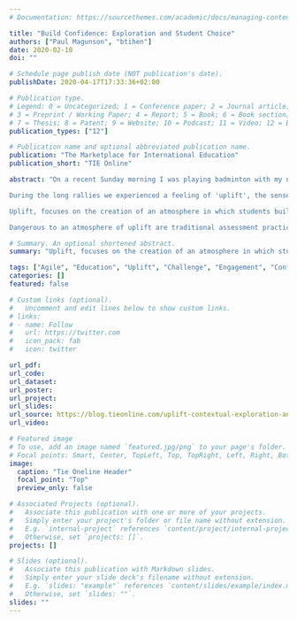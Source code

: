 ```yaml
---
# Documentation: https://sourcethemes.com/academic/docs/managing-content/

title: "Build Confidence: Exploration and Student Choice"
authors: ["Paul Magunson", "btihen"]
date: 2020-02-10
doi: ""

# Schedule page publish date (NOT publication's date).
publishDate: 2020-04-17T17:33:36+02:00

# Publication type.
# Legend: 0 = Uncategorized; 1 = Conference paper; 2 = Journal article;
# 3 = Preprint / Working Paper; 4 = Report; 5 = Book; 6 = Book section;
# 7 = Thesis; 8 = Patent; 9 = Website; 10 = Podcast; 11 = Video; 12 = Blog
publication_types: ["12"]

# Publication name and optional abbreviated publication name.
publication: "The Marketplace for International Education"
publication_short: "TIE Online"

abstract: "On a recent Sunday morning I was playing badminton with my nine-year old daughter. Our rallies were extraordinarily long, we had really gotten the hang of it.

During the long rallies we experienced a feeling of 'uplift', the sense of each one of us doing well on account of the other, the sense that we were able to help each other have the next good shot. Individually we were a good team and being a good team made us good individually. We were in a state of 'flow'.

Uplift, focuses on the creation of an atmosphere in which students build on existing strengths and grow their self-confidence. Students are more likely to find joy in learning when they start from a position of strength, and that redirecting them from distracting activities toward helpful activities is easier. An uplifted atmosphere is full of exploration and meaningful context, one in which stress is reduced by focusing on what students do well.

Dangerous to an atmosphere of uplift are traditional assessment practices."

# Summary. An optional shortened abstract.
summary: "Uplift, focuses on the creation of an atmosphere in which students build on existing strengths and grow their self-confidence. Dangerous to an atmosphere of uplift are traditional assessment practices."

tags: ["Agile", "Education", "Uplift", "Challenge", "Engagement", "Confidence", "Non-Judgemental", "Natural Assessment"]
categories: []
featured: false

# Custom links (optional).
#   Uncomment and edit lines below to show custom links.
# links:
# - name: Follow
#   url: https://twitter.com
#   icon_pack: fab
#   icon: twitter

url_pdf:
url_code:
url_dataset:
url_poster:
url_project:
url_slides:
url_source: https://blog.tieonline.com/uplift-contextual-exploration-and-building-student-confidence/
url_video:

# Featured image
# To use, add an image named `featured.jpg/png` to your page's folder. 
# Focal points: Smart, Center, TopLeft, Top, TopRight, Left, Right, BottomLeft, Bottom, BottomRight.
image:
  caption: "Tie Oneline Header"
  focal_point: "Top"
  preview_only: false

# Associated Projects (optional).
#   Associate this publication with one or more of your projects.
#   Simply enter your project's folder or file name without extension.
#   E.g. `internal-project` references `content/project/internal-project/index.md`.
#   Otherwise, set `projects: []`.
projects: []

# Slides (optional).
#   Associate this publication with Markdown slides.
#   Simply enter your slide deck's filename without extension.
#   E.g. `slides: "example"` references `content/slides/example/index.md`.
#   Otherwise, set `slides: ""`.
slides: ""
---
```

